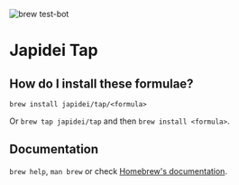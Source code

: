 ![brew test-bot](https://github.com/japidei/homebrew-tap/actions/workflows/tests.yml/badge.svg)

# Japidei Tap

## How do I install these formulae?

`brew install japidei/tap/<formula>`

Or `brew tap japidei/tap` and then `brew install <formula>`.

## Documentation

`brew help`, `man brew` or check [Homebrew's documentation](https://docs.brew.sh).
